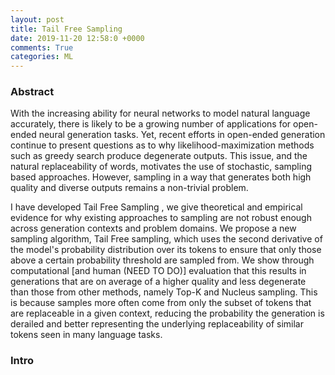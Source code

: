 ```yaml
---
layout: post
title: Tail Free Sampling
date: 2019-11-20 12:58:0 +0000
comments: True
categories: ML 
---
```


### Abstract

With the increasing ability for neural networks to model natural language accurately, there is likely to be a growing number of applications for open-ended neural generation tasks. Yet, recent efforts in open-ended generation continue to present questions as to why likelihood-maximization methods such as greedy search produce degenerate outputs. This issue, and the natural replaceability of words, motivates the use of stochastic, sampling based approaches. However, sampling in a way that generates both high quality and diverse outputs remains a non-trivial problem. 

I have developed Tail Free Sampling , we give theoretical and empirical evidence for why existing approaches to sampling are not robust enough across generation contexts and problem domains. We propose a new sampling algorithm, Tail Free sampling, which uses the second derivative of the model's probability distribution over its tokens to ensure that only those above a certain probability threshold are sampled from. We show through computational [and human (NEED TO DO)] evaluation that this results in generations that are on average of a higher quality and less degenerate than those from other methods, namely Top-K and Nucleus sampling. This is because samples more often come from only the subset of tokens that are replaceable in a given context, reducing the probability the generation is derailed and better representing the underlying replaceability of similar tokens seen in many language tasks.

### Intro
